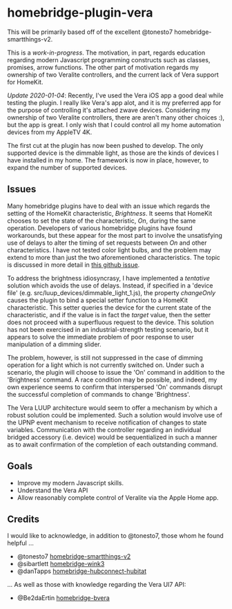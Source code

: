 # homebridge-plugin-vera

This will be primarily based off of the excellent @tonesto7 homebridge-smartthings-v2.

This is a _work-in-progress_. The motivation, in part, regards education regarding modern Javascript programming constructs such as classes, promises, arrow functions. 
The other part of motivation regards my ownership of two Veralite controllers, and the current lack of Vera support for HomeKit. 

*_Update 2020-01-04_*: Recently, I've used the Vera iOS app a good deal while testing the plugin. I really like Vera's app alot, 
and it is my preferred app for the purpose of controlling it's attached zwave devices.  Considering my ownership of two 
Veralite controllers, there are aren't many other choices :), but the app is great.  I only wish that I could control 
all my home automation devices from my AppleTV 4K.

The first cut at the plugin has now been pushed to develop.  The only supported device is the dimmable light, 
as those are the kinds of devices I have installed in my home. The framework is now in place, however, 
to expand the number of supported devices. 

## Issues

Many homebridge plugins have to deal with an issue which regards the setting of the HomeKit characteristic, _Brightness_.
It seems that HomeKit chooses to set the state of the characteristic, _On_, during the same operation.  Developers of
various homebridge plugins have found workarounds, but these appear for the most part to involve the unsatisfying use of
delays to alter the timing of set requests between _On_ and other characteristics.  I have not tested color light bulbs, 
and the problem may extend to more than just the two aforementioned characteristics.  The topic is discussed in more 
detail in [this github issue](https://github.com/nfarina/homebridge/issues/807).  

To address the brightness idiosyncrasy, I have implemented a _tentative_ solution which avoids the use of delays.  Instead,
if specified in a 'device file' (e.g. src/luup_devices/dimmable_light_1.js), the property _changeOnly_ causes the plugin
to bind a special setter function to a HomeKit characteristic.  This setter queries the device for the current state of
the characteristic, and if the value is in fact the _target_ value, then the setter does not proceed with a superfluous
request to the device.  This solution has not been exercised in an industrial-strength testing scenario, but it appears
to solve the immediate problem of poor response to user manipulation of a dimming slider. 

The problem, however, is still not suppressed in the case of dimming operation for a light which is not currently 
switched on.  Under such a scenario, the plugin will choose to issue the 'On' command in addition to the 'Brightness' 
command. A race condition may be possible, and indeed, my own experience seems to confirm that interspersed 'On' commands
disrupt the successful completion of commands to change 'Brightness'.

The Vera LUUP architecture would seem to offer a mechanism by which a robust solution could be implemented.  Such a
solution would involve use of the UPNP event mechanism to receive notification of changes to state variables.  Communication
with the controller regarding an individual bridged accessory (i.e. device) would be sequentialized in such a manner as
to await confirmation of the completion of each outstanding command.


## Goals

- Improve my modern Javascript skills.
- Understand the Vera API
- Allow reasonably complete control of Veralite via the Apple Home app.

## Credits

I would like to acknowledge, in addition to @tonesto7, those whom he found helpful ...

* @tonesto7   [homebridge-smartthings-v2](https://github.com/tonesto7/homebridge-smartthings-v2)
* @sibartlett [homebridge-wink3](https://github.com/sibartlett/homebridge-wink3)
* @danTapps   [homebridge-hubconnect-hubitat](https://github.com/danTapps/homebridge-hubitat-hubconnect)


... As well as those with knowledge regarding the Vera UI7 API:

* @Be2daErtin [homebridge-bvera](https://github.com/Be2daErtin/homebridge-bvera)
